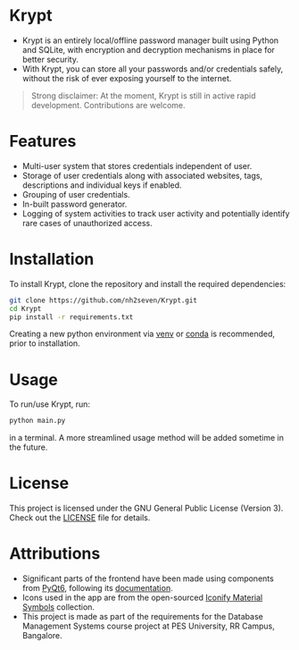 # Krypt
- Krypt is an entirely local/offline password manager built using Python and SQLite, with encryption and decryption mechanisms in place for better security.
- With Krypt, you can store all your passwords and/or credentials safely, without the risk of ever exposing yourself to the internet.
> Strong disclaimer: At the moment, Krypt is still in active rapid development. Contributions are welcome.

# Features
- Multi-user system that stores credentials independent of user.
- Storage of user credentials along with associated websites, tags, descriptions and individual keys if enabled.
- Grouping of user credentials.
- In-built password generator.
- Logging of system activities to track user activity and potentially identify rare cases of unauthorized access.

# Installation
To install Krypt, clone the repository and install the required dependencies:
```sh
git clone https://github.com/nh2seven/Krypt.git
cd Krypt
pip install -r requirements.txt
```
Creating a new python environment via [venv](https://docs.python.org/3/library/venv.html) or [conda](https://docs.conda.io/projects/conda/en/latest/user-guide/install/index.html) is recommended, prior to installation.

# Usage
To run/use Krypt, run:
```sh
python main.py
```
in a terminal. A more streamlined usage method will be added sometime in the future.

# License
This project is licensed under the GNU General Public License (Version 3). Check out the [LICENSE](LICENSE) file for details.

# Attributions
- Significant parts of the frontend have been made using components from [PyQt6](https://github.com/zhiyiYo/PyQt-Fluent-Widgets/tree/PyQt6), following its [documentation](https://qfluentwidgets.com/pages/about/).
- Icons used in the app are from the open-sourced [Iconify Material Symbols](https://icon-sets.iconify.design/material-symbols/) collection.
- This project is made as part of the requirements for the Database Management Systems course project at PES University, RR Campus, Bangalore.